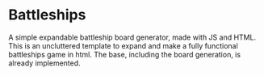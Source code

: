 # Battleships
A simple expandable battleship board generator, made with JS and HTML. This is an uncluttered template to expand and make a fully functional battleships game in html. The base, including the board generation, is already implemented.

